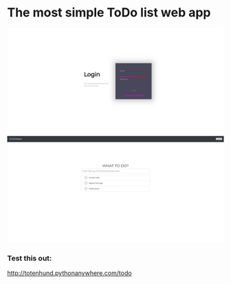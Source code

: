 # The most simple ToDo list web app


![alt text](1.png)
![alt text](2.png)

### Test this out:
http://totenhund.pythonanywhere.com/todo
